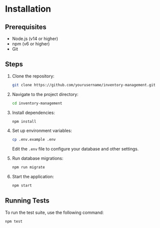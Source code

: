 # Installation

## Prerequisites
- Node.js (v14 or higher)
- npm (v6 or higher)
- Git

## Steps
1. Clone the repository:
    ```bash
    git clone https://github.com/yourusername/inventory-management.git
    ```
2. Navigate to the project directory:
    ```bash
    cd inventory-management
    ```
3. Install dependencies:
    ```bash
    npm install
    ```
4. Set up environment variables:
    ```bash
    cp .env.example .env
    ```
    Edit the `.env` file to configure your database and other settings.

5. Run database migrations:
    ```bash
    npm run migrate
    ```

6. Start the application:
    ```bash
    npm start
    ```

## Running Tests
To run the test suite, use the following command:
```bash
npm test
```
